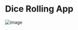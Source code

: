 # Dice Rolling App
 
![image](https://user-images.githubusercontent.com/72067458/152740364-acfe3423-d386-43db-b68a-6f70b1b80654.png)
